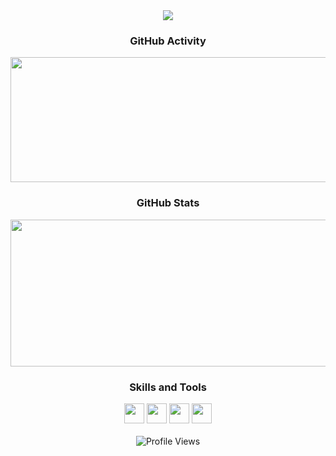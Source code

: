 <div align=center>
  <img src="https://readme-typing-svg.herokuapp.com?color=2dd4bf&center=true&vCenter=true&width=600&height=50&lines=Hello+there!;I'm+Lucas👋" />
</div>

<!-- GitHub Activity -->
<div align="center">
  <h3>GitHub Activity</h3>
  <img width="600" height="200" src="https://github-readme-streak-stats.herokuapp.com/?user=LucasM54&background=0000&border=0000&stroke=aaa&ring=059669&fire=10b981&currStreakLabel=10b981&currStreakNum=4a9e90&sideLabels=10b981&sideNums=4a9e90&dates=aaa" />
</div>

<!-- GitHub Stats -->
<div align="center">
  <h3>GitHub Stats</h3>
  <img width="600" height="235" src="https://github-readme-stats.vercel.app/api?username=LucasM548&bg_color=0000&text_color=aaa&title_color=10b981&icon_color=10b981&show_icons=true&border_color=aaa&border_radius=16" /> </div>

<!-- Skills and Tools -->
<div align="center";>
  <h3>Skills and Tools</h3>
  <img height="32" width="32" src="https://cdn.simpleicons.org/html5/" />
    <img height="32" width="32" src="https://cdn.simpleicons.org/css3/" />
    <img height="32" width="32" src="https://cdn.simpleicons.org/python/" />
    <img height="32" width="32" src="https://cdn.simpleicons.org/git/" />
</div>

<div align="center">
  <br>
  <img src="https://komarev.com/ghpvc/?username=LucasM548" alt="Profile Views" />
</div>
